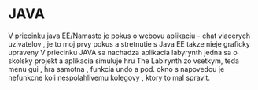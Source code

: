 # JAVA
V priecinku java EE/Namaste je pokus o webovu aplikaciu - chat viacerych uzivatelov , je to moj prvy pokus a stretnutie s Java EE takze nieje graficky upraveny
V priecinku JAVA sa nachadza aplikacia labyrynth jedna sa o skolsky projekt a aplikacia simuluje hru The Labirynth zo vsetkym, teda menu gui , hra samotna , funkcia undo a pod. okno s napovedou je nefunkcne koli nespolahlivemu kolegovy , ktory to mal spravit.
